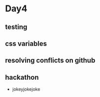 # Day4

## testing

## css variables

## resolving conflicts on github

## hackathon

- jokeyjokejoke
